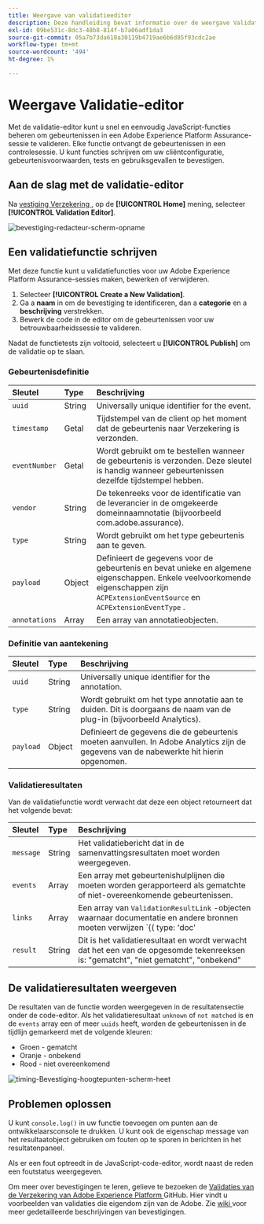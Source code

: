 ```yaml
---
title: Weergave van validatieeditor
description: Deze handleiding bevat informatie over de weergave Validatie-editor in Adobe Experience Platform Assurance.
exl-id: 09be531c-8dc3-48b8-814f-b7a06adf1da3
source-git-commit: 05a7b73da610a30119b4719ae6b6d85f93cdc2ae
workflow-type: tm+mt
source-wordcount: '494'
ht-degree: 1%

---
```


# Weergave Validatie-editor

Met de validatie-editor kunt u snel en eenvoudig JavaScript-functies beheren om gebeurtenissen in een Adobe Experience Platform Assurance-sessie te valideren. Elke functie ontvangt de gebeurtenissen in een controlesessie. U kunt functies schrijven om uw cliëntconfiguratie, gebeurtenisvoorwaarden, tests en gebruiksgevallen te bevestigen.

## Aan de slag met de validatie-editor

Na [ vestiging Verzekering ](../tutorials/implement-assurance.md), op de **[!UICONTROL Home]** mening, selecteer **[!UICONTROL Validation Editor]**.

![ bevestiging-redacteur-scherm-opname ](https://user-images.githubusercontent.com/6597105/198680074-f548a646-6f2f-4a65-82fd-0f1687d869bf.png)

## Een validatiefunctie schrijven

Met deze functie kunt u validatiefuncties voor uw Adobe Experience Platform Assurance-sessies maken, bewerken of verwijderen.

1. Selecteer **[!UICONTROL Create a New Validation]**.
2. Ga a **naam** in om de bevestiging te identificeren, dan a **categorie** en a **beschrijving** verstrekken.
3. Bewerk de code in de editor om de gebeurtenissen voor uw betrouwbaarheidssessie te valideren.

Nadat de functietests zijn voltooid, selecteert u **[!UICONTROL Publish]** om de validatie op te slaan.

### Gebeurtenisdefinitie

| Sleutel | Type | Beschrijving |
| :--- | :--- | :--- |
| `uuid` | String | Universally unique identifier for the event. |
| `timestamp` | Getal | Tijdstempel van de client op het moment dat de gebeurtenis naar Verzekering is verzonden. |
| `eventNumber` | Getal | Wordt gebruikt om te bestellen wanneer de gebeurtenis is verzonden. Deze sleutel is handig wanneer gebeurtenissen dezelfde tijdstempel hebben. |
| `vendor` | String | De tekenreeks voor de identificatie van de leverancier in de omgekeerde domeinnaamnotatie (bijvoorbeeld com.adobe.assurance). |
| `type` | String | Wordt gebruikt om het type gebeurtenis aan te geven. |
| `payload` | Object | Definieert de gegevens voor de gebeurtenis en bevat unieke en algemene eigenschappen. Enkele veelvoorkomende eigenschappen zijn `ACPExtensionEventSource` en `ACPExtensionEventType` . |
| `annotations` | Array | Een array van annotatieobjecten. |

### Definitie van aantekening

| Sleutel | Type | Beschrijving |
| :--- | :--- | :--- |
| `uuid` | String | Universally unique identifier for the annotation. |
| `type` | String | Wordt gebruikt om het type annotatie aan te duiden. Dit is doorgaans de naam van de plug-in (bijvoorbeeld Analytics). |
| `payload` | Object | Definieert de gegevens die de gebeurtenis moeten aanvullen. In Adobe Analytics zijn de gegevens van de nabewerkte hit hierin opgenomen. |

### Validatieresultaten

Van de validatiefunctie wordt verwacht dat deze een object retourneert dat het volgende bevat:

| Sleutel | Type | Beschrijving |
| :--- | :--- | :--- |
| `message` | String | Het validatiebericht dat in de samenvattingsresultaten moet worden weergegeven. |
| `events` | Array | Een array met gebeurtenishulplijnen die moeten worden gerapporteerd als gematchte of niet-overeenkomende gebeurtenissen. |
| `links` | Array | Een array van `ValidationResultLink` -objecten waarnaar documentatie en andere bronnen moeten verwijzen `{( type: 'doc'|'product', url: String )}` |
| `result` | String | Dit is het validatieresultaat en wordt verwacht dat het een van de opgesomde tekenreeksen is: &quot;gematcht&quot;, &quot;niet gematcht&quot;, &quot;onbekend&quot; |

## De validatieresultaten weergeven

De resultaten van de functie worden weergegeven in de resultatensectie onder de code-editor. Als het validatieresultaat `unknown` of `not matched` is en de `events` array een of meer `uuids` heeft, worden de gebeurtenissen in de tijdlijn gemarkeerd met de volgende kleuren:

* Groen - gematcht
* Oranje - onbekend
* Rood - niet overeenkomend

![ timing-Bevestiging-hoogtepunten-scherm-heet ](https://user-images.githubusercontent.com/6597105/198681412-93d10a5a-3212-4e85-850a-aeaf5caf0521.png)

## Problemen oplossen

U kunt `console.log()` in uw functie toevoegen om punten aan de ontwikkelaarsconsole te drukken. U kunt ook de eigenschap message van het resultaatobject gebruiken om fouten op te sporen in berichten in het resultatenpaneel.

Als er een fout optreedt in de JavaScript-code-editor, wordt naast de reden een foutstatus weergegeven.

Om meer over bevestigingen te leren, gelieve te bezoeken de [ Validaties van de Verzekering van Adobe Experience Platform ](https://github.com/adobe/griffon-validation-plugins) GitHub. Hier vindt u voorbeelden van validaties die eigendom zijn van de Adobe. Zie [ wiki ](https://github.com/adobe/griffon-validation-plugins/wiki) voor meer gedetailleerde beschrijvingen van bevestigingen.

